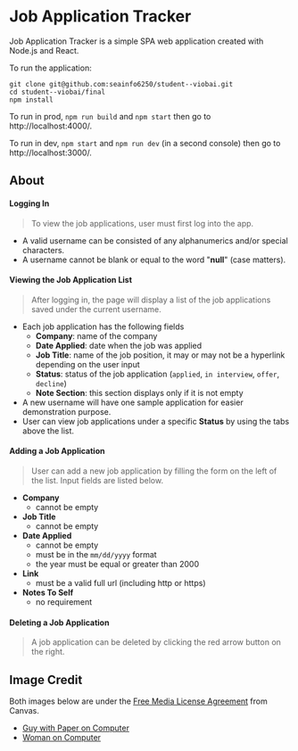 # Job Application Tracker

Job Application Tracker is a simple SPA web application created with Node.js and React.

To run the application: 
```
git clone git@github.com:seainfo6250/student--viobai.git
cd student--viobai/final
npm install
```

To run in prod, ```npm run build``` and ```npm start``` then go to http://localhost:4000/.
 
To run in dev, ```npm start``` and ```npm run dev``` (in a second console) then go to http://localhost:3000/.

## About

#### Logging In
> To view the job applications, user must first log into the app.
* A valid username can be consisted of any alphanumerics and/or special characters. 
* A username cannot be blank or equal to the word "**null**" (case matters).

#### Viewing the Job Application List
> After logging in, the page will display a list of the job applications saved under the current username.
* Each job application has the following fields
  * **Company**: name of the company
  * **Date Applied**: date when the job was applied
  * **Job Title**: name of the job position, it may or may not be a hyperlink depending on the user input
  * **Status**: status of the job application (`applied`, `in interview`, `offer`, `decline`)
  * **Note Section**: this section displays only if it is not empty
* A new username will have one sample application for easier demonstration purpose.
* User can view job applications under a specific **Status** by using the tabs above the list.

#### Adding a Job Application
> User can add a new job application by filling the form on the left of the list. Input fields are listed below.
* **Company**
  * cannot be empty 
* **Job Title**
  * cannot be empty 
* **Date Applied**
  * cannot be empty 
  * must be in the `mm/dd/yyyy` format
  * the year must be equal or greater than 2000
* **Link**
  * must be a valid full url (including http or https)
* **Notes To Self**
  * no requirement 

#### Deleting a Job Application
> A job application can be deleted by clicking the red arrow button on the right.

## Image Credit
Both images below are under the [Free Media License Agreement](https://www.canva.com/policies/free-media/) from Canvas.
* [Guy with Paper on Computer](https://www.canva.com/media/MAD3uhqkUEI)
* [Woman on Computer](https://www.canva.com/media/MAD3ujn-lz0)
